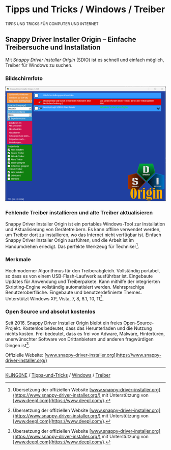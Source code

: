 # Tipps und Tricks / Windows / Treiber
<small>TIPPS UND TRICKS FÜR COMPUTER UND INTERNET</small>

## Snappy Driver Installer Origin – Einfache Treibersuche und Installation
Mit _Snappy Driver Installer Origin_ (SDIO) ist es schnell und einfach möglich, Treiber für Windows zu suchen.

### Bildschirmfoto
![Bildschirmfoto: Snappy Driver Installer Origin](img/Screenshot%20SDIO%202025-01-30.png)

### Fehlende Treiber installieren und alte Treiber aktualisieren
Snappy Driver Installer Origin ist ein portables Windows-Tool zur Installation und Aktualisierung von Gerätetreibern. Es kann offline verwendet werden, um Treiber dort zu installieren, wo das Internet nicht verfügbar ist. Einfach Snappy Driver Installer Origin ausführen, und die Arbeit ist im Handumdrehen erledigt. Das perfekte Werkzeug für Techniker[^1].

### Merkmale
Hochmoderner Algorithmus für den Treiberabgleich. Vollständig portabel, so dass es von einem USB-Flash-Laufwerk ausführbar ist. Eingebaute Updates für Anwendung und Treiberpakete. Kann mithilfe der integrierten Skripting-Engine vollständig automatisiert werden. Mehrsprachige Benutzeroberfläche. Eingebaute und benutzerdefinierte Themes. Unterstützt Windows XP, Vista, 7, 8, 8.1, 10, 11[^1].

### Open Source und absolut kostenlos
Seit 2016. Snappy Driver Installer Origin bleibt ein freies Open-Source-Projekt. Kostenlos bedeutet, dass das Herunterladen und die Nutzung nichts kosten. Frei bedeutet, dass es frei von Adware, Malware, Hintertüren, unerwünschter Software von Drittanbietern und anderen fragwürdigen Dingen ist[^1].

Offizielle Website: [www.snappy-driver-installer.org](https://www.snappy-driver-installer.org/)

---

[KLiNG0NE](https://github.com/KLiNG0NE/) / [Tipps-und-Tricks](https://github.com/KLiNG0NE/Tipps-und-Tricks) / [Windows](../README.md) / [Treiber](README.md)

[^1]: Übersetzung der offiziellen Website [www.snappy-driver-installer.org](https://www.snappy-driver-installer.org/) mit Unterstützung von [www.deepl.com](https://www.deepl.com/).
